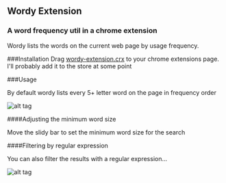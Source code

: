 ## Wordy Extension
### A word frequency util in a chrome extension

Wordy lists the words on the current web page by usage frequency. 

###Installation
Drag [wordy-extension.crx](https://github.com/angus-c/wordy-extension/blob/master/wordy-extension.crx) to your chrome extensions page.  
I'll probably add it to the store at some point

###Usage

By default wordy lists every 5+ letter word on the page in frequency order

![alt tag](https://raw.github.com/angus-c/wordy-extension/master/demo1.png)

####Adjusting the minimum word size 

Move the slidy bar to set the minimum word size for the search

####Filtering by regular expression

You can also filter the results with a regular expression...

![alt tag](https://raw.github.com/angus-c/wordy-extension/master/demo2.png)



